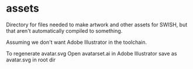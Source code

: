 # assets

Directory for files needed to make artwork and other assets for SWISH,
but that aren't automatically compiled to something.

Assuming we don't want Adobe Illustrator in the toolchain.

To regenerate avatar.svg 
Open
avatarset.ai 
in Adobe Illustrator
save as avatar.svg in root dir






